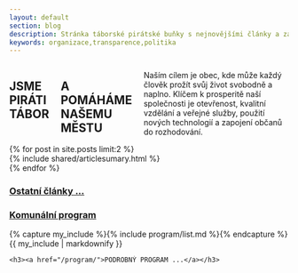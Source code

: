 ```yaml
---
layout: default
section: blog
description: Stránka táborské pirátské buňky s nejnovějšími články a základním rozcestníkem.
keywords: organizace,transparence,politika
---
```


<section class="callout">
	<div class="row">
		<div class="small-12 faded medium-8 columns">
			<h1>JSME <b>PIRÁTI TÁBOR</b></h1>
      <h2 class="subheader">A POMÁHÁME NAŠEMU MĚSTU</h2>
      <p>
      Naším cílem je obec, kde může každý člověk prožít svůj život svobodně a naplno. Klíčem k prosperitě naší společnosti je otevřenost, kvalitní vzdělání a veřejné služby, použití nových technologií a zapojení občanů do rozhodování.
      </p>
		</div>
	</div>
</section>

<div class="row">
  <section class="small-12 medium-6 columns">
  {% for post in site.posts limit:2 %}
    <div class="column">
    {% include shared/articlesumary.html %}
    </div>
  {% endfor %}
    <h3><a href="/clanky/">Ostatní články ...</a></h3>
  </section>

  <section id="program" class="small-12 medium-6 columns">
    <h3><a href="/program/">Komunální program</a></h3>
    {% capture my_include %}{% include program/list.md %}{% endcapture %}
    {{ my_include | markdownify }}

    <h3><a href="/program/">PODROBNÝ PROGRAM ...</a></h3>
  </section>

